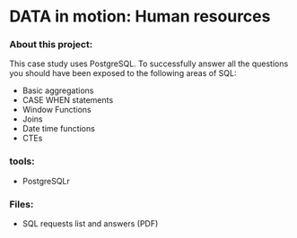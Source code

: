 # DATA in motion: Human resources
### About this project:
This case study uses PostgreSQL. To successfully answer all the questions you should have been exposed to the following areas of SQL:
* Basic aggregations
* CASE WHEN statements
 * Window Functions
 * Joins
 * Date time functions
 * CTEs
### tools: 
- PostgreSQLr
### Files: 
- SQL requests list and answers (PDF)

